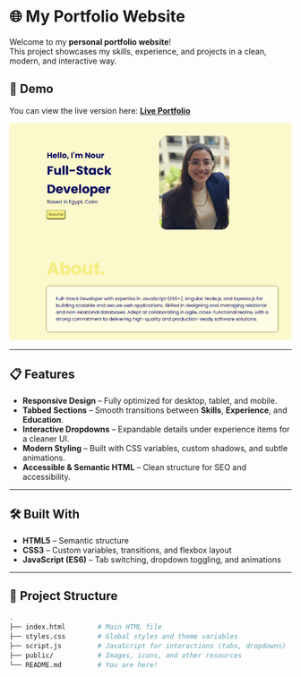 # 🌐 My Portfolio Website

Welcome to my **personal portfolio website**!  
This project showcases my skills, experience, and projects in a clean, modern, and interactive way.

## 🚀 Demo

You can view the live version here: **[Live Portfolio](https://your-portfolio-link.com)**

![Portfolio Preview](./public/127.0.0.1_5500_index.html.png)

---

## 📋 Features

- **Responsive Design** – Fully optimized for desktop, tablet, and mobile.
- **Tabbed Sections** – Smooth transitions between **Skills**, **Experience**, and **Education**.
- **Interactive Dropdowns** – Expandable details under experience items for a cleaner UI.
- **Modern Styling** – Built with CSS variables, custom shadows, and subtle animations.
- **Accessible & Semantic HTML** – Clean structure for SEO and accessibility.

---

## 🛠️ Built With

- **HTML5** – Semantic structure
- **CSS3** – Custom variables, transitions, and flexbox layout
- **JavaScript (ES6)** – Tab switching, dropdown toggling, and animations

---

## 📂 Project Structure

```bash
.
├── index.html        # Main HTML file
├── styles.css        # Global styles and theme variables
├── script.js         # JavaScript for interactions (tabs, dropdowns)
├── public/           # Images, icons, and other resources
└── README.md         # You are here!
```
